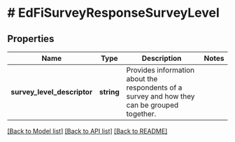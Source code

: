 # # EdFiSurveyResponseSurveyLevel

## Properties

Name | Type | Description | Notes
------------ | ------------- | ------------- | -------------
**survey_level_descriptor** | **string** | Provides information about the respondents of a survey and how they can be grouped together. |

[[Back to Model list]](../../README.md#models) [[Back to API list]](../../README.md#endpoints) [[Back to README]](../../README.md)
